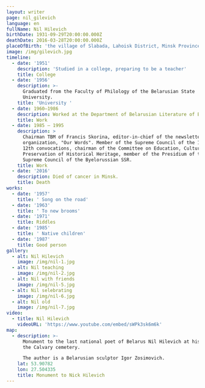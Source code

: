 ```yaml
---
layout: writer
page: nil_gilevich
language: en
fullName: Nil Hilevich
birthDate: 1931-09-29T20:00:00.000Z
deathDate: 2016-03-28T20:00:00.000Z
placeOfBirth: 'the village of Slabada, Lahoisk District, Minsk Province'
image: /img/gilevich.jpg
timeline:
  - date: '1951'
    description: 'Studied in a college, preparing to be a teacher'
    title: College
  - date: '1956'
    description: >-
      Graduated from the Faculty of Philology of the Belarusian State
      University.
    title: 'University '
  - date: 1960—1986
    description: Worked at the Department of Belarusian Literature of BSU
    title: Work
  - date: 1985 — 1995
    description: >
      Chairman TBM of Francis Skorina, editor-in-chief of the newsletter of this
      organization, "Our Words". Member of the Supreme Council of the 11th and
      12th convocations, chairman of the Committee on Education, Culture and the
      Preservation of Historical Heritage, member of the Presidium of the
      Supreme Council of the Byelorussian SSR.
    title: Work
  - date: '2016'
    description: Died of cancer in Minsk.
    title: Death
works:
  - date: '1957'
    title: ' Song on the road'
  - date: '1963'
    title: ' To new brooms'
  - date: '1971'
    title: Riddles
  - date: '1985'
    title: ' Native children'
  - date: '1987'
    title: Good person
gallery:
  - alt: Nil Hilevich
    image: /img/nil-1.jpg
  - alt: Nil teaching
    image: /img/nil-2.jpg
  - alt: Nil with friends
    image: /img/nil-5.jpg
  - alt: Nil selebrating
    image: /img/nil-6.jpg
  - alt: Nil old
    image: /img/nil-7.jpg
video:
  - title: Nil Hilevich
    videoURL: 'https://www.youtube.com/embed/sWPk3sk6m6k'
map:
  - description: >-
      Monument to the last national poet of Belarus Nil Hilevich at his grave in
      the Calvary cemetery.

      The author is a Belarusian sculptor Igor Zosimovich.
    lat: 53.90782
    lon: 27.504335
    title: Monument to Nick Hilevich
---
```



